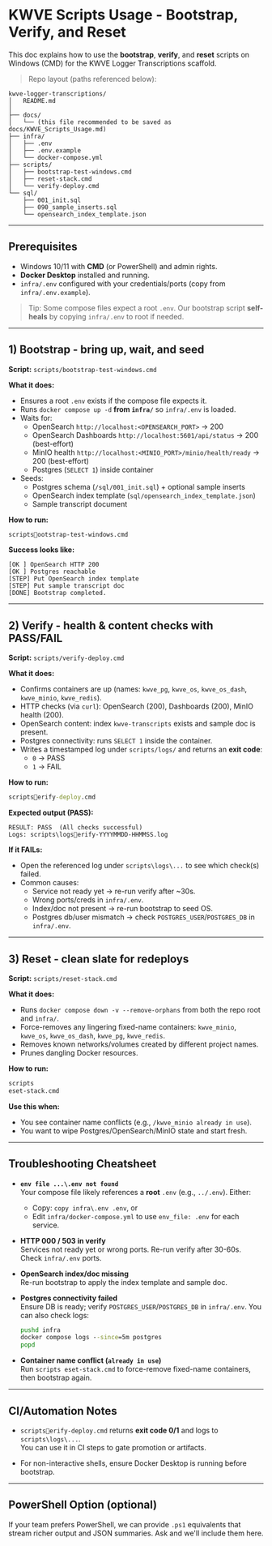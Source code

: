 # KWVE Scripts Usage - Bootstrap, Verify, and Reset

This doc explains how to use the **bootstrap**, **verify**, and **reset** scripts on Windows (CMD) for the KWVE Logger Transcriptions scaffold.

> Repo layout (paths referenced below):
```
kwve-logger-transcriptions/
│   README.md
│
├── docs/
│   └── (this file recommended to be saved as docs/KWVE_Scripts_Usage.md)
├── infra/
│   ├── .env
│   ├── .env.example
│   └── docker-compose.yml
├── scripts/
│   ├── bootstrap-test-windows.cmd
│   ├── reset-stack.cmd
│   └── verify-deploy.cmd
└── sql/
    ├── 001_init.sql
    ├── 090_sample_inserts.sql
    └── opensearch_index_template.json
```

---

## Prerequisites

- Windows 10/11 with **CMD** (or PowerShell) and admin rights.
- **Docker Desktop** installed and running.
- `infra/.env` configured with your credentials/ports (copy from `infra/.env.example`).

> Tip: Some compose files expect a root `.env`. Our bootstrap script **self-heals** by copying `infra/.env` to root if needed.

---

## 1) Bootstrap - bring up, wait, and seed

**Script:** `scripts/bootstrap-test-windows.cmd`

**What it does:**
- Ensures a root `.env` exists if the compose file expects it.
- Runs `docker compose up -d` **from `infra/`** so `infra/.env` is loaded.
- Waits for:
  - OpenSearch `http://localhost:<OPENSEARCH_PORT>` → 200
  - OpenSearch Dashboards `http://localhost:5601/api/status` → 200 (best-effort)
  - MinIO health `http://localhost:<MINIO_PORT>/minio/health/ready` → 200 (best-effort)
  - Postgres (`SELECT 1`) inside container
- Seeds:
  - Postgres schema (`/sql/001_init.sql`) + optional sample inserts
  - OpenSearch index template (`sql/opensearch_index_template.json`)
  - Sample transcript document

**How to run:**
```cmd
scriptsootstrap-test-windows.cmd
```

**Success looks like:**
```
[OK ] OpenSearch HTTP 200
[OK ] Postgres reachable
[STEP] Put OpenSearch index template
[STEP] Put sample transcript doc
[DONE] Bootstrap completed.
```

---

## 2) Verify - health & content checks with PASS/FAIL

**Script:** `scripts/verify-deploy.cmd`

**What it does:**
- Confirms containers are up (names: `kwve_pg`, `kwve_os`, `kwve_os_dash`, `kwve_minio`, `kwve_redis`).
- HTTP checks (via `curl`): OpenSearch (200), Dashboards (200), MinIO health (200).
- OpenSearch content: index `kwve-transcripts` exists and sample doc is present.
- Postgres connectivity: runs `SELECT 1` inside the container.
- Writes a timestamped log under `scripts/logs/` and returns an **exit code**:
  - `0` → PASS
  - `1` → FAIL

**How to run:**
```cmd
scriptserify-deploy.cmd
```

**Expected output (PASS):**
```
RESULT: PASS  (All checks successful)
Logs: scripts\logserify-YYYYMMDD-HHMMSS.log
```

**If it FAILs:**
- Open the referenced log under `scripts\logs\...` to see which check(s) failed.
- Common causes:
  - Service not ready yet → re-run verify after ~30s.
  - Wrong ports/creds in `infra/.env`.
  - Index/doc not present → re-run bootstrap to seed OS.
  - Postgres db/user mismatch → check `POSTGRES_USER`/`POSTGRES_DB` in `infra/.env`.

---

## 3) Reset - clean slate for redeploys

**Script:** `scripts/reset-stack.cmd`

**What it does:**
- Runs `docker compose down -v --remove-orphans` from both the repo root and `infra/`.
- Force-removes any lingering fixed-name containers: `kwve_minio`, `kwve_os`, `kwve_os_dash`, `kwve_pg`, `kwve_redis`.
- Removes known networks/volumes created by different project names.
- Prunes dangling Docker resources.

**How to run:**
```cmd
scripts
eset-stack.cmd
```

**Use this when:**
- You see container name conflicts (e.g., `/kwve_minio already in use`).
- You want to wipe Postgres/OpenSearch/MinIO state and start fresh.

---

## Troubleshooting Cheatsheet

- **`env file ...\.env not found`**  
  Your compose file likely references a **root** `.env` (e.g., `../.env`). Either:
  - Copy: `copy infra\.env .env`, or
  - Edit `infra/docker-compose.yml` to use `env_file: .env` for each service.

- **HTTP 000 / 503 in verify**  
  Services not ready yet or wrong ports. Re-run verify after 30-60s. Check `infra/.env` ports.

- **OpenSearch index/doc missing**  
  Re-run bootstrap to apply the index template and sample doc.

- **Postgres connectivity failed**  
  Ensure DB is ready; verify `POSTGRES_USER`/`POSTGRES_DB` in `infra/.env`. You can also check logs:
  ```cmd
  pushd infra
  docker compose logs --since=5m postgres
  popd
  ```

- **Container name conflict (`already in use`)**  
  Run `scripts
eset-stack.cmd` to force-remove fixed-name containers, then bootstrap again.

---

## CI/Automation Notes

- `scriptserify-deploy.cmd` returns **exit code 0/1** and logs to `scripts\logs\...`.  
  You can use it in CI steps to gate promotion or artifacts.

- For non-interactive shells, ensure Docker Desktop is running before bootstrap.

---

## PowerShell Option (optional)

If your team prefers PowerShell, we can provide `.ps1` equivalents that stream richer output and JSON summaries. Ask and we'll include them here.
